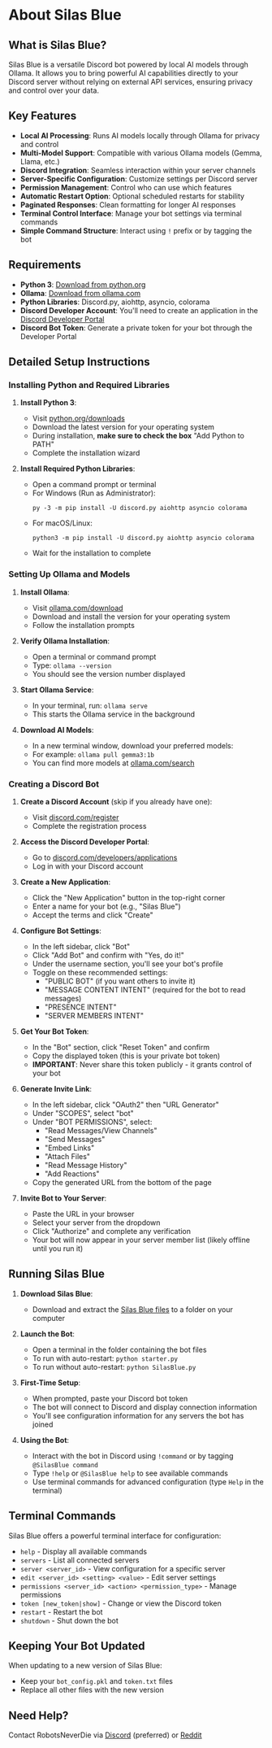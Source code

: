 # About Silas Blue

## What is Silas Blue?

Silas Blue is a versatile Discord bot powered by local AI models through Ollama. It allows you to bring powerful AI capabilities directly to your Discord server without relying on external API services, ensuring privacy and control over your data.

## Key Features

- **Local AI Processing**: Runs AI models locally through Ollama for privacy and control
- **Multi-Model Support**: Compatible with various Ollama models (Gemma, Llama, etc.)
- **Discord Integration**: Seamless interaction within your server channels
- **Server-Specific Configuration**: Customize settings per Discord server
- **Permission Management**: Control who can use which features
- **Automatic Restart Option**: Optional scheduled restarts for stability
- **Paginated Responses**: Clean formatting for longer AI responses
- **Terminal Control Interface**: Manage your bot settings via terminal commands
- **Simple Command Structure**: Interact using `!` prefix or by tagging the bot

## Requirements

- **Python 3**: [Download from python.org](https://www.python.org/downloads)
- **Ollama**: [Download from ollama.com](https://ollama.com/download)
- **Python Libraries**: Discord.py, aiohttp, asyncio, colorama
- **Discord Developer Account**: You'll need to create an application in the [Discord Developer Portal](https://discord.com/developers/applications)
- **Discord Bot Token**: Generate a private token for your bot through the Developer Portal

## Detailed Setup Instructions

### Installing Python and Required Libraries

1. **Install Python 3**:
   - Visit [python.org/downloads](https://www.python.org/downloads)
   - Download the latest version for your operating system
   - During installation, **make sure to check the box** "Add Python to PATH"
   - Complete the installation wizard

2. **Install Required Python Libraries**:
   - Open a command prompt or terminal
   - For Windows (Run as Administrator):
     ```
     py -3 -m pip install -U discord.py aiohttp asyncio colorama
     ```
   - For macOS/Linux:
     ```
     python3 -m pip install -U discord.py aiohttp asyncio colorama
     ```
   - Wait for the installation to complete

### Setting Up Ollama and Models

1. **Install Ollama**:
   - Visit [ollama.com/download](https://ollama.com/download)
   - Download and install the version for your operating system
   - Follow the installation prompts

2. **Verify Ollama Installation**:
   - Open a terminal or command prompt
   - Type: `ollama --version`
   - You should see the version number displayed

3. **Start Ollama Service**:
   - In your terminal, run: `ollama serve`
   - This starts the Ollama service in the background

4. **Download AI Models**:
   - In a new terminal window, download your preferred models:
   - For example: `ollama pull gemma3:1b`
   - You can find more models at [ollama.com/search](https://ollama.com/search)

### Creating a Discord Bot

1. **Create a Discord Account** (skip if you already have one):
   - Visit [discord.com/register](https://discord.com/register)
   - Complete the registration process

2. **Access the Discord Developer Portal**:
   - Go to [discord.com/developers/applications](https://discord.com/developers/applications)
   - Log in with your Discord account

3. **Create a New Application**:
   - Click the "New Application" button in the top-right corner
   - Enter a name for your bot (e.g., "Silas Blue")
   - Accept the terms and click "Create"

4. **Configure Bot Settings**:
   - In the left sidebar, click "Bot"
   - Click "Add Bot" and confirm with "Yes, do it!"
   - Under the username section, you'll see your bot's profile
   - Toggle on these recommended settings:
     - "PUBLIC BOT" (if you want others to invite it)
     - "MESSAGE CONTENT INTENT" (required for the bot to read messages)
     - "PRESENCE INTENT"
     - "SERVER MEMBERS INTENT"

5. **Get Your Bot Token**:
   - In the "Bot" section, click "Reset Token" and confirm
   - Copy the displayed token (this is your private bot token)
   - **IMPORTANT**: Never share this token publicly - it grants control of your bot

6. **Generate Invite Link**:
   - In the left sidebar, click "OAuth2" then "URL Generator"
   - Under "SCOPES", select "bot"
   - Under "BOT PERMISSIONS", select:
     - "Read Messages/View Channels"
     - "Send Messages"
     - "Embed Links"
     - "Attach Files"
     - "Read Message History"
     - "Add Reactions"
   - Copy the generated URL from the bottom of the page

7. **Invite Bot to Your Server**:
   - Paste the URL in your browser
   - Select your server from the dropdown
   - Click "Authorize" and complete any verification
   - Your bot will now appear in your server member list (likely offline until you run it)

## Running Silas Blue

1. **Download Silas Blue**:
   - Download and extract the [Silas Blue files](https://github.com/RBND/Silus-Blue/releases/latest) to a folder on your computer

2. **Launch the Bot**:
   - Open a terminal in the folder containing the bot files
   - To run with auto-restart: `python starter.py`
   - To run without auto-restart: `python SilasBlue.py`

3. **First-Time Setup**:
   - When prompted, paste your Discord bot token
   - The bot will connect to Discord and display connection information
   - You'll see configuration information for any servers the bot has joined

4. **Using the Bot**:
   - Interact with the bot in Discord using `!command` or by tagging `@SilasBlue command`
   - Type `!help` or `@SilasBlue help` to see available commands
   - Use terminal commands for advanced configuration (type `Help` in the terminal)

## Terminal Commands

Silas Blue offers a powerful terminal interface for configuration:

- `help` - Display all available commands
- `servers` - List all connected servers
- `server <server_id>` - View configuration for a specific server
- `edit <server_id> <setting> <value>` - Edit server settings
- `permissions <server_id> <action> <permission_type>` - Manage permissions
- `token [new_token|show]` - Change or view the Discord token
- `restart` - Restart the bot
- `shutdown` - Shut down the bot

## Keeping Your Bot Updated

When updating to a new version of Silas Blue:
- Keep your `bot_config.pkl` and `token.txt` files
- Replace all other files with the new version

## Need Help?

Contact RobotsNeverDie via [Discord](https://discord.com/users/296353246920835074) (preferred) or [Reddit](https://www.reddit.com/user/Robots_Never_Die/)